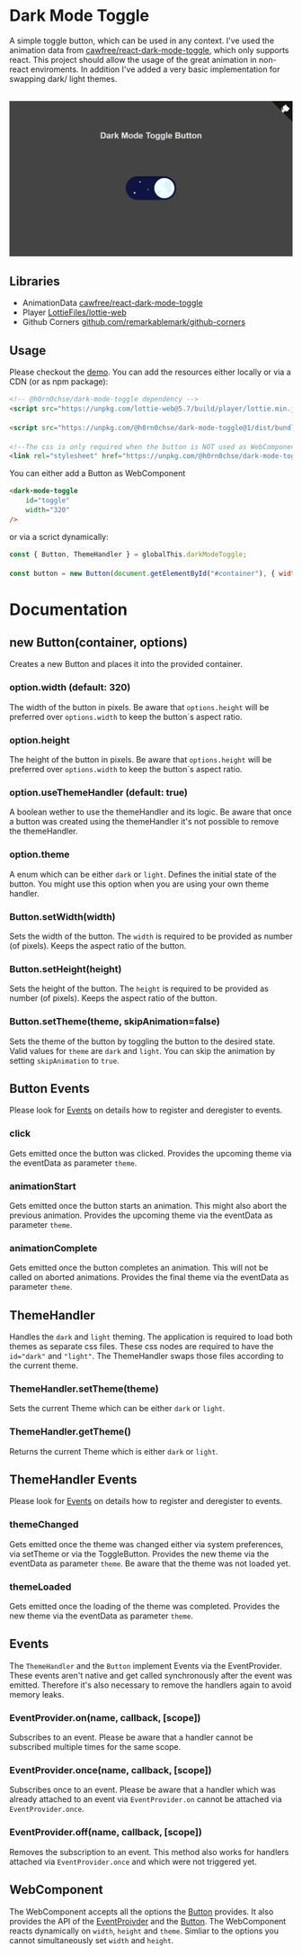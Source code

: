 # Dark Mode Toggle
A simple toggle button, which can be used in any context. I've used the animation data from [cawfree/react-dark-mode-toggle](https://github.com/cawfree/react-dark-mode-toggle), which only supports react. This project should allow the usage of the great animation in non-react enviroments. In addition I've added a very basic implementation for swapping dark/ light themes.

<br>

<img src="./assets/screenshot.png" title="Screenshot" />

## Libraries
 * AnimationData [cawfree/react-dark-mode-toggle](https://github.com/cawfree/react-dark-mode-toggle)
 * Player [LottieFiles/lottie-web](https://github.com/LottieFiles/lottie-web)
 * Github Corners [github.com/remarkablemark/github-corners](https://github.com/remarkablemark/github-corners)

## Usage
Please checkout the [demo](https://h0rn0chse.github.io/dark-mode-toggle/demo). You can add the resources either locally or via a CDN (or as npm package):
```html
<!-- @h0rn0chse/dark-mode-toggle dependency -->
<script src="https://unpkg.com/lottie-web@5.7/build/player/lottie.min.js"></script>

<script src="https://unpkg.com/@h0rn0chse/dark-mode-toggle@1/dist/bundle.min.js"></script>

<!--The css is only required when the button is NOT used as WebComponent-->
<link rel="stylesheet" href="https://unpkg.com/@h0rn0chse/dark-mode-toggle@1/dist/bundle.min.css">
```

You can either add a Button as WebComponent
```html
<dark-mode-toggle
    id="toggle"
    width="320"
/>
```
or via a scrict dynamically:
```javascript
const { Button, ThemeHandler } = globalThis.darkModeToggle;

const button = new Button(document.getElementById("#container"), { width: 320 });
```

# Documentation

## new Button(container, options)
Creates a new Button and places it into the provided container.
### option.width (default: 320)
The width of the button in pixels. Be aware that `options.height` will be preferred over `options.width` to keep the button`s aspect ratio.

### option.height
The height of the button in pixels. Be aware that `options.height` will be preferred over `options.width` to keep the button`s aspect ratio.

### option.useThemeHandler (default: true)
A boolean wether to use the themeHandler and its logic. Be aware that once a button was created using the themeHandler it's not possible to remove the themeHandler.

### option.theme
A enum which can be either `dark` or `light`. Defines the initial state of the button. You might use this option when you are using your own theme handler.

### Button.setWidth(width)
Sets the width of the button. The `width` is required to be provided as number (of pixels). Keeps the aspect ratio of the button.

### Button.setHeight(height)
Sets the height of the button. The `height` is required to be provided as number (of pixels). Keeps the aspect ratio of the button.

### Button.setTheme(theme, skipAnimation=false)
Sets the theme of the button by toggling the button to the desired state. Valid values for `theme` are `dark` and `light`. You can skip the animation by setting `skipAnimation` to `true`.

## Button Events
Please look for [Events](#events) on details how to register and deregister to events.

### click
Gets emitted once the button was clicked. Provides the upcoming theme via the eventData as parameter `theme`.

### animationStart
Gets emitted once the button starts an animation. This might also abort the previous animation. Provides the upcoming theme via the eventData as parameter `theme`.

### animationComplete
Gets emitted once the button completes an animation. This will not be called on aborted animations. Provides the final theme via the eventData as parameter `theme`.

## ThemeHandler
Handles the `dark` and `light` theming. The application is required to load both themes as separate css files. These css nodes are required to have the `id="dark"` and `"light"`. The ThemeHandler swaps those files according to the current theme.

### ThemeHandler.setTheme(theme)
Sets the current Theme which can be either `dark` or `light`.

### ThemeHandler.getTheme()
Returns the current Theme which is either `dark` or `light`.

## ThemeHandler Events
Please look for [Events](#events) on details how to register and deregister to events.

### themeChanged
Gets emitted once the theme was changed either via system preferences, via setTheme or via the ToggleButton. Provides the new theme via the eventData as parameter `theme`. Be aware that the theme was not loaded yet.

### themeLoaded
Gets emitted once the loading of the theme was completed. Provides the new theme via the eventData as parameter `theme`.

## Events
The `ThemeHandler` and the `Button` implement Events via the EventProvider. These events aren't native and get called synchronously after the event was emitted. Therefore it's also necessary to remove the handlers again to avoid memory leaks.

### EventProvider.on(name, callback, [scope])
Subscribes to an event. Please be aware that a handler cannot be subscribed multiple times for the same scope.
### EventProvider.once(name, callback, [scope])
Subscribes once to an event. Please be aware that a handler which was already attached to an event via `EventProvider.on` cannot be attached via `EventProvider.once`.

### EventProvider.off(name, callback, [scope])
Removes the subscription to an event. This method also works for handlers attached via `EventProvider.once` and which were not triggered yet.

## WebComponent

The WebComponent accepts all the options the [Button](#new-buttoncontainer-options) provides. It also provides the API of the [EventProivder](#events) and the [Button](#new-buttoncontainer-options). The WebComponent reacts dynamically on `width`, `height` and `theme`. Simliar to the options you cannot simultaneously set `width` and `height`.